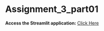 # Assignment_3_part01

**Access the Streamlit application:** [Click Here](https://assignment3part01.streamlit.app)
